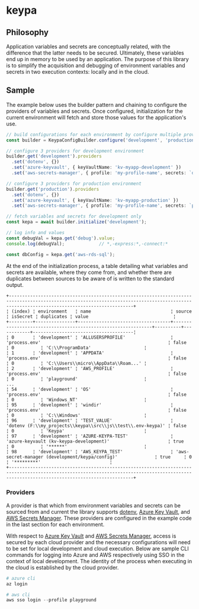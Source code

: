 # keypa

## Philosophy

Application variables and secrets are conceptually related, with the difference that the latter needs to be secured. Ultimately, these variables end up in memory to be used by an application.  The purpose of this library is to simplify the acquisition and debugging of environment variables and secrets in two execution contexts: locally and in the cloud.

## Sample

The example below uses the builder pattern and chaining to configure the providers of variables and secrets. Once configured, initialization for the current environment will fetch and store those values for the application's use.

```typescript
// build configurations for each environment by configure multiple providers
const builder = KeypaConfigBuilder.configure('development', 'production');

// configure 3 providers for development environment
builder.get('development').providers
  .set('dotenv', {})
  .set('azure-keyvault', { keyVaultName: 'kv-myapp-development' })
  .set('aws-secrets-manager', { profile: 'my-profile-name', secrets: `development/keypa/config` })

// configure 3 providers for production environment
builder.get('production').providers
  .set('dotenv', {})
  .set('azure-keyvault', { keyVaultName: 'kv-myapp-production' })
  .set('aws-secrets-manager', { profile: 'my-profile-name', secrets: `production/keypa/config` })

// fetch variables and secrets for development only
const kepa = await builder.initialize('development');

// log info and values
const debugVal = kepa.get('debug').value;
console.log(debugVal);             // *,-express:*,-connect:*

const dbConfig = kepa.get('aws-rds-sql');

```

At the end of the initialization process, a table detailing what variables and secrets are available, where they come from, and whether there are duplicates between sources to be aware of is written to the standard output. 

```
+-------------------------------------------------------------------------------------------------------------------------------------------------------------------------------------------+
¦ (index) ¦ environment   ¦ name                              ¦ source                                                       ¦ isSecret ¦ duplicates ¦ value                                ¦
+---------+---------------+-----------------------------------+--------------------------------------------------------------+----------+------------+--------------------------------------¦
¦ 0       ¦ 'development' ¦ 'ALLUSERSPROFILE'                 ¦ 'process.env'                                                ¦ false    ¦ 0          ¦ 'C:\\ProgramData'                    ¦
¦ 1       ¦ 'development' ¦ 'APPDATA'                         ¦ 'process.env'                                                ¦ false    ¦ 0          ¦ 'C:\\Users\\micro\\AppData\\Roam...' ¦
¦ 2       ¦ 'development' ¦ 'AWS_PROFILE'                     ¦ 'process.env'                                                ¦ false    ¦ 0          ¦ 'playground'                         ¦
...
¦ 54      ¦ 'development' ¦ 'OS'                              ¦ 'process.env'                                                ¦ false    ¦ 0          ¦ 'Windows_NT'                         ¦
¦ 95      ¦ 'development' ¦ 'windir'                          ¦ 'process.env'                                                ¦ false    ¦ 0          ¦ 'C:\\Windows'                        ¦
¦ 96      ¦ 'development' ¦ 'TEST_VALUE'                      ¦ 'dotenv (F:\\my_projects\\keypa\\src\\js\\test\\.env-keypa)' ¦ false    ¦ 0          ¦ 'Keypa'                              ¦
¦ 97      ¦ 'development' ¦ 'AZURE-KEYPA-TEST'                ¦ 'azure-keyvault (kv-keypa-development)'                      ¦ true     ¦ 0          ¦ '******'                             ¦
¦ 98      ¦ 'development' ¦ 'AWS_KEYPA_TEST'                  ¦ 'aws-secret-manager (development/keypa/config)'              ¦ true     ¦ 0          ¦ '*********'                          ¦
+-------------------------------------------------------------------------------------------------------------------------------------------------------------------------------------------+
```

### Providers

A provider is that which from environment variables and secrets can be sourced from and current the library supports [dotenv](https://github.com/motdotla/dotenv), [Azure Key Vault](https://learn.microsoft.com/en-us/azure/key-vault/), and [AWS Secrets Manager](https://docs.aws.amazon.com/secretsmanager/).  These providers are configured in the example code in the last section for each environment.

With respect to [Azure Key Vault](https://learn.microsoft.com/en-us/azure/key-vault/) and [AWS Secrets Manager](https://docs.aws.amazon.com/secretsmanager/), access is secured by each cloud provider and the necessary configurations will need to be set for local development and cloud execution.  Below are sample CLI commands for logging into Azure and AWS respectively using SSO in the context of local development. The identity of the process when executing in the cloud is established by the cloud provider.

```powershell
# azure cli
az login

# aws cli
aws sso login --profile playground
```

